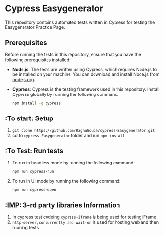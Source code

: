 # Cypress Easygenerator

This repository contains automated tests written in Cypress for testing the Easygenerator Practice Page.

## Prerequisites

Before running the tests in this repository, ensure that you have the following prerequisites installed:

- **Node.js**: The tests are written using Cypress, which requires Node.js to be installed on your machine. You can download and install Node.js from [nodejs.org](https://nodejs.org/).

- **Cypress**: Cypress is the testing framework used in this repository. Install Cypress globally by running the following command:
  ```bash
  npm install -g cypress

## :To start: Setup

1. `git clone https://github.com/RaghuGouda/cypress-Easygenerator.git`
2. cd to `cypress-Easygenerator` folder and run `npm install`

## :To Test: Run tests
1. To run in headless mode by running the following command:
   ```bash
   npm run cypress-run

2. To run in UI mode by running the following command:
   ```bash
   npm run cypress-open


## :IMP: 3-rd party libraries Information
1. In cypress test codeing `cypress-iframe` is being used for testing iFrame
2. `http-server,concurrently and wait-on` is used for hosting web and then ruuning tests 